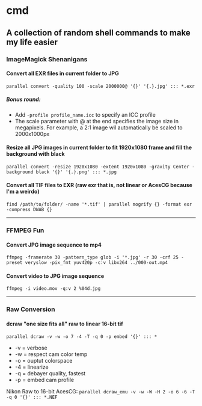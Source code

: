 # cmd 
## A collection of random shell commands to make my life easier


### ImageMagick Shenanigans

#### Convert all EXR files in current folder to JPG

`parallel convert -quality 100 -scale 2000000@ '{}' '{.}.jpg' ::: *.exr`

##### Bonus round:
- Add `-profile profile_name.icc` to specify an ICC profile
- The scale parameter with @ at the end specifies the image size in megapixels. For example, a 2:1 image wil automatically be scaled to 2000x1000px

#### Resize all JPG images in current folder to fit 1920x1080 frame and fill the background with black

`parallel convert -resize 1920x1080 -extent 1920x1080 -gravity Center -background black '{}' '{.}.png' ::: *.jpg`

#### Convert all TIF files to EXR (raw exr that is, not linear or AcesCG because I'm a weirdo)

`find /path/to/folder/ -name '*.tif' | parallel mogrify {} -format exr -compress DWAB {}`

***

### FFMPEG Fun

#### Convert JPG image sequence to mp4

`ffmpeg -framerate 30 -pattern_type glob -i '*.jpg' -r 30 -crf 25 -preset veryslow -pix_fmt yuv420p -c:v libx264 ../000-out.mp4`

#### Convert video to JPG image sequence

`ffmpeg -i video.mov -q:v 2 %04d.jpg`

***

### Raw Conversion

#### dcraw "one size fits all" raw to linear 16-bit tif

`parallel dcraw -v -w -o 7 -4 -T -q 0 -p embed '{}' ::: *`

- -v = verbose
- -w = respect cam color temp
- -o = ouptut colorspace
- -4 = linearize
- -q = debayer quality, fastest
- -p = embed cam profile

Nikon Raw to 16-bit AcesCG: `parallel dcraw_emu -v -w -W -H 2 -o 6 -6 -T -q 0 '{}' ::: *.NEF`
